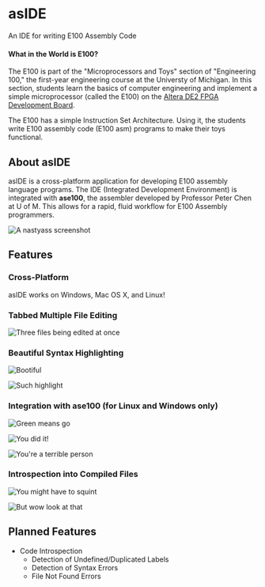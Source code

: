 # asIDE
An IDE for writing E100 Assembly Code

#### What in the World is E100?

The E100 is part of the "Microprocessors and Toys" section of "Engineering 100," the first-year engineering course at the Universty of Michigan. In this section, students learn the basics of computer engineering and implement a simple microprocessor (called the E100) on the [Altera DE2 FPGA Development Board](http://wl.altera.com/education/univ/materials/boards/de2/unv-de2-board.html).

The E100 has a simple Instruction Set Architecture. Using it, the students write E100 assembly code (E100 asm) programs to make their toys functional.

## About asIDE

asIDE is a cross-platform application for developing E100 assembly language programs. The IDE (Integrated Development Environment) is integrated with **ase100**, the assembler developed by Professor Peter Chen at U of M. This allows for a rapid, fluid workflow for E100 Assembly programmers.

![A nastyass screenshot](http://i.imgur.com/lddCm8R.png)

## Features

### Cross-Platform

asIDE works on Windows, Mac OS X, and Linux!

### Tabbed Multiple File Editing

![Three files being edited at once](http://i.imgur.com/YIQrmgs.png)

### Beautiful Syntax Highlighting

![Bootiful](http://i.imgur.com/ptMDfCZ.png)

![Such highlight](http://i.imgur.com/NsgXNMV.png)

### Integration with ase100 (for Linux and Windows only)

![Green means go](http://i.imgur.com/0KtmgMf.png)

![You did it!](http://i.imgur.com/m3jVtjn.png)

![You're a terrible person](http://i.imgur.com/g1wRrRI.png)

### Introspection into Compiled Files

![You might have to squint](http://i.imgur.com/R3fclp4.png)

![But wow look at that](http://i.imgur.com/hOwc5Ja.png)

## Planned Features

* Code Introspection
  * Detection of Undefined/Duplicated Labels
  * Detection of Syntax Errors
  * File Not Found Errors
